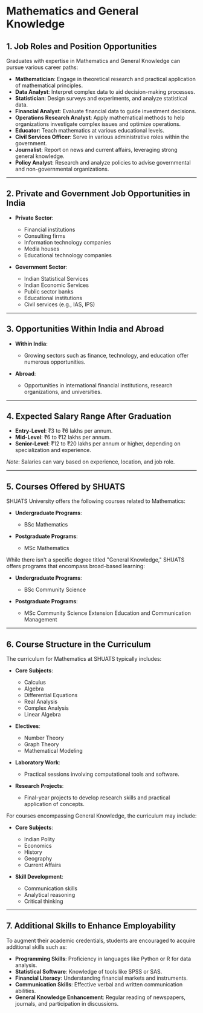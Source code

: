# Mathematics and General Knowledge

## 1. Job Roles and Position Opportunities

Graduates with expertise in Mathematics and General Knowledge can pursue various career paths:

- **Mathematician**: Engage in theoretical research and practical application of mathematical principles.
- **Data Analyst**: Interpret complex data to aid decision-making processes.
- **Statistician**: Design surveys and experiments, and analyze statistical data.
- **Financial Analyst**: Evaluate financial data to guide investment decisions.
- **Operations Research Analyst**: Apply mathematical methods to help organizations investigate complex issues and optimize operations.
- **Educator**: Teach mathematics at various educational levels.
- **Civil Services Officer**: Serve in various administrative roles within the government.
- **Journalist**: Report on news and current affairs, leveraging strong general knowledge.
- **Policy Analyst**: Research and analyze policies to advise governmental and non-governmental organizations.

---

## 2. Private and Government Job Opportunities in India

- **Private Sector**:

  - Financial institutions
  - Consulting firms
  - Information technology companies
  - Media houses
  - Educational technology companies

- **Government Sector**:

  - Indian Statistical Services
  - Indian Economic Services
  - Public sector banks
  - Educational institutions
  - Civil services (e.g., IAS, IPS)

---

## 3. Opportunities Within India and Abroad

- **Within India**:

  - Growing sectors such as finance, technology, and education offer numerous opportunities.

- **Abroad**:

  - Opportunities in international financial institutions, research organizations, and universities.

---

## 4. Expected Salary Range After Graduation

- **Entry-Level**: ₹3 to ₹6 lakhs per annum.
- **Mid-Level**: ₹6 to ₹12 lakhs per annum.
- **Senior-Level**: ₹12 to ₹20 lakhs per annum or higher, depending on specialization and experience.

*Note*: Salaries can vary based on experience, location, and job role.

---

## 5. Courses Offered by SHUATS

SHUATS University offers the following courses related to Mathematics:

- **Undergraduate Programs**:

  - BSc Mathematics

- **Postgraduate Programs**:

  - MSc Mathematics

While there isn't a specific degree titled "General Knowledge," SHUATS offers programs that encompass broad-based learning:

- **Undergraduate Programs**:

  - BSc Community Science

- **Postgraduate Programs**:

  - MSc Community Science Extension Education and Communication Management

---

## 6. Course Structure in the Curriculum

The curriculum for Mathematics at SHUATS typically includes:

- **Core Subjects**:

  - Calculus
  - Algebra
  - Differential Equations
  - Real Analysis
  - Complex Analysis
  - Linear Algebra

- **Electives**:

  - Number Theory
  - Graph Theory
  - Mathematical Modeling

- **Laboratory Work**:

  - Practical sessions involving computational tools and software.

- **Research Projects**:

  - Final-year projects to develop research skills and practical application of concepts.

For courses encompassing General Knowledge, the curriculum may include:

- **Core Subjects**:

  - Indian Polity
  - Economics
  - History
  - Geography
  - Current Affairs

- **Skill Development**:

  - Communication skills
  - Analytical reasoning
  - Critical thinking

---

## 7. Additional Skills to Enhance Employability

To augment their academic credentials, students are encouraged to acquire additional skills such as:

- **Programming Skills**: Proficiency in languages like Python or R for data analysis.
- **Statistical Software**: Knowledge of tools like SPSS or SAS.
- **Financial Literacy**: Understanding financial markets and instruments.
- **Communication Skills**: Effective verbal and written communication abilities.
- **General Knowledge Enhancement**: Regular reading of newspapers, journals, and participation in discussions.